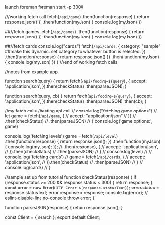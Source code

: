 launch foreman
foreman start -p 3000

///working fetch call
fetch(`/api/game`)
.then(function(response) {
return response.json()
})
.then(function(myJson) {
console.log(myJson)
})

##//fetch games
fetch(`/api/games`)
.then(function(response) {
return response.json()
})
.then(function(myJson) {
console.log(myJson)
})

##//fetch cards
console.log("cards")
fetch(`/api/cards`, {
category: "sample" ##make this dynamic. set category to whatever button is selected.
})
.then(function(response) {
return response.json()
})
.then(function(myJson) {
console.log(myJson)
})
}
///end of working fetch calls

//notes from example app

function search(query) {
return fetch(`/api/food?q=${query}`, {
accept: 'application/json',
}).then(checkStatus)
.then(parseJSON);
}

function search(query, cb) {
return fetch(`api/food?q=${query}`, {
accept: 'application/json',
}).then(checkStatus)
.then(parseJSON)
.then(cb);
}

//my fetch calls
//testing api call
// console.log("fetching game options")
// let game = fetch(`/api/game`, {
// accept: "application/json"
// })
// .then(checkStatus)
// .then(parseJSON)
// }
console.log('game options:', game)

console.log('fetching levels')
game = fetch(`/api/level`)
.then(function(response) {
return response.json();
})
.then(function(myJson) {
console.log(myJson);
});
// .then(response), {
// accept: 'application/json',
// }).then(checkStatus)
// .then(parseJSON)
// }
// console.log(level)
//
// console.log('fetching cards')
// game = fetch(`/api/cards`, {
// accept: 'application/json',
// }).then(checkStatus)
// .then(parseJSON)
// }
// console.log(cards)
// }

//sample set up from tutorial
function checkStatus(response) {
if (response.status >= 200 && response.status < 300) {
return response;
}
const error = new Error(`HTTP Error ${response.statusText}`);
error.status = response.statusText;
error.response = response;
console.log(error); // eslint-disable-line no-console
throw error;
}

function parseJSON(response) {
return response.json();
}

const Client = { search };
export default Client;
